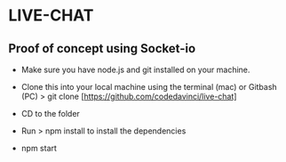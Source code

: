 LIVE-CHAT
===============================

Proof of concept using Socket-io
--------------------------


* Make sure you have node.js and git installed on your machine.

* Clone this into your local machine using the terminal (mac) or Gitbash (PC) > git clone [https://github.com/codedavinci/live-chat]

* CD to the folder 

* Run > npm install to install the  dependencies

* npm start


